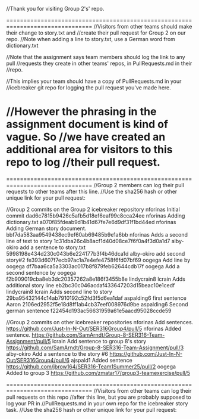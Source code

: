 //Thank you for visiting Group 2's' repo.

===============================================================================
//Visitors from other teams should make their change to story.txt and
//create their pull request for Group 2 on our repo.
//Note when adding a line to story.txt, use a German word from dictionary.txt

//Note that the assignment says team members should log the link to any pull 
//requests they create in other teams' repos, in PullRequests.md in their 
//repo.

//This implies your team should have a copy of PullRequests.md in your 
//icebreaker git repo for logging the pull request you've made here.

//However the phrasing in the assignment document is kind of vague. So
//we have created an additional area for visitors to this repo to log
//their pull request.
===============================================================================

===============================================================================
//Group 2 members can log their pull requests to other teams after this line.
//Use the sha256 hash or other unique link for your pull request:

//Group 2 commits on the Group 2 icebreaker repository
nforinas Initial commit                         dad6c7815b9426c5afb5d18ef6eaf99c8cca24ee
nforinas Adding dictionary.txt                  a070f85fdeab9d1b41d67fe7e6d9df31f1bd44ed
nforinas Adding German story document.          bbf7da583aa9549438ec9ef60ab69485b9e1a6bb
nforinas Adds a second line of text to story    1c31dba26c4b8acf1d40d08ce7f6f0a4f3d0a1d7
alby-okiro add a sentence to story.txt          5998198e434d230c043b6e224177b3f4b46dca1d
alby-okiro add second story#2                   fe393d607f7ecb97ac1a7e4efe4758f6fd07bf69
oogega Add line by oogega                       df7baa6ca5a3303ac017b8f879feb62644cdb17f
oogega Add a second sentence by oogega          f2b909019cba8eb3dc20357262a8e186f3455b8e
lindycrain8 lcrain Adds additional story line   eb2bc30c046acdaf433647203d15beac10e1cedf
lindycrain8 lcrain Adds second line to story    29ba95432144c14ab7910192c52fd3f5d6ea1daf
aspalding6 first sentence Aaron                 2106ed2952f5e18d8ff1ab4cb37eef008976d9be
aspalding6 Second german sentence               f22454d193ac56631959a61e5aacd95028ccde59

//Group 2 commits on other icebreaker repositories
nforinas Add sentences.                         https://github.com/Just-In-N-Out/SER316Group4/pull/5
nforinas Added sentence.                        https://github.com/SamArndt/Group-8-SER316-Team-Assignment/pull/5
lcrain   Add sentence to group 8's story		https://github.com/SamArndt/Group-8-SER316-Team-Assignment/pull/3
alby-okiro Add a sentence to the story #6   https://github.com/Just-In-N-Out/SER316Group4/pull/6
ajspald1 Added sentence                         https://github.com/jbrow164/SER316-Team1Summer25/pull/2
oogega Added to group 3                      https://github.com/zmatar17/group3-teamexercise/pull/5



===============================================================================
//Visitors from other teams can log their pull requests on this repo
//after this line, but you are probably supposed to log your PR in
//PullRequests.md in your own repo for the icebreaker story task.
//Use the sha256 hash or other unique link for your pull request:




